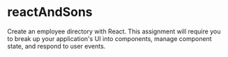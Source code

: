 # reactAndSons
Create an employee directory with React. This assignment will require you to break up your application's UI into components, manage component state, and respond to user events.
